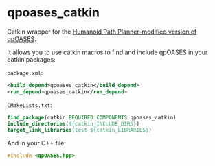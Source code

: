 qpoases_catkin
==============

Catkin wrapper for the [Humanoid Path Planner-modified version of qpOASES](https://github.com/humanoid-path-planner/qpoases).

It allows you to use catkin macros to find and include qpOASES in your catkin packages:

`package.xml`: 
```xml
<build_depend>qpoases_catkin</build_depend>
<run_depend>qpoases_catkin</run_depend>
```

`CMakeLists.txt`:
```cmake
find_package(catkin REQUIRED COMPONENTS qpoases_catkin)
include_directories(${catkin_INCLUDE_DIRS})
target_link_libraries(test ${catkin_LIBRARIES})

```

And in your C++ file:
```c
#include <qpOASES.hpp>
``` 

